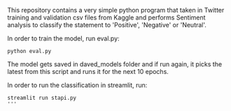 This repository contains a very simple python program that taken in Twitter training and validation csv files from Kaggle and performs Sentiment analysis to classify the statement to 'Positive', 'Negative' or 'Neutral'.

In order to train the model, run eval.py:
```
python eval.py
```

The model gets saved in daved_models folder and if run again, it picks the latest from this script and runs it for the next 10 epochs.

In order to run the classification in streamlit, run:
```
streamlit run stapi.py
'''
